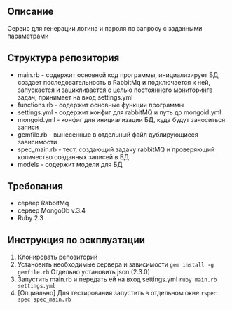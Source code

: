 ## Описание
Сервис для генерации логина и пароля по запросу с заданными параметрами

## Структура репозитория
- main.rb - содержит основной код программы, инициализирует БД, создает последовательность в RabbitMq и подключается к ней, запускается и зацикливается с целью постоянного мониторинга задач, принимает на вход settings.yml
- functions.rb - содержит основные функции программы
- settings.yml - содержит конфиг для rabbitMQ и путь до mongoid.yml
- mongoid.yml - конфиг для инициализации БД, куда будут заноситься записи
- gemfile.rb - вынесенные в отдельный файл дублирующиеся зависимости
- spec_main.rb - тест, создающий задачу rabbitMQ и проверяющий количество созданных записей в БД
- models - содержит модели для БД

## Требования
- сервер RabbitMq
- сервер MongoDb v.3.4
- Ruby 2.3


## Инструкция по эскплуатации
1. Клонировать репозиторий
2. Установить необходимые сервера и зависимости
```gem install -g gemfile.rb```
Отдельно установить json (2.3.0)
3. Запустить main.rb и передать ей на вход settings.yml
```ruby main.rb settings.yml```
4. [Опциально] Для тестирования запустить в отдельном окне 
```rspec spec spec_main.rb```
